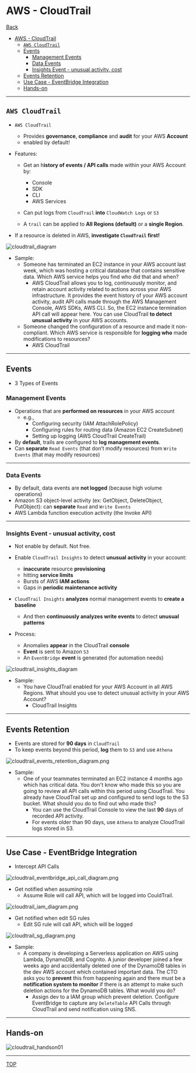 # AWS - CloudTrail

[Back](../index.md)

- [AWS - CloudTrail](#aws---cloudtrail)
  - [`AWS CloudTrail`](#aws-cloudtrail)
  - [Events](#events)
    - [Management Events](#management-events)
    - [Data Events](#data-events)
    - [Insights Event - unusual activity, cost](#insights-event---unusual-activity-cost)
  - [Events Retention](#events-retention)
  - [Use Case - EventBridge Integration](#use-case---eventbridge-integration)
  - [Hands-on](#hands-on)

---

## `AWS CloudTrail`

- `AWS CloudTrail`

  - Provides **governance**, **compliance** and **audit** for your AWS **Account**
  - enabled by default!

- Features:

  - Get an h**istory of events / API calls** made within your AWS Account by:

    - Console
    - SDK
    - CLI
    - AWS Services

  - Can put logs from `CloudTrail` **into** `CloudWatch Logs` or `S3`
  - A `trail` can be applied to **All Regions (default)** or a **single Region**.

- If a resource is deleted in AWS, **investigate `CloudTrail` first!**

![cloudtrail_diagram](./pic/cloudtrail_diagram.png)

- Sample:
  - Someone has terminated an EC2 instance in your AWS account last week, which was hosting a critical database that contains sensitive data. Which AWS service helps you find who did that and when?
    - AWS CloudTrail allows you to log, continuously monitor, and retain account activity related to actions across your AWS infrastructure. It provides the event history of your AWS account activity, audit API calls made through the AWS Management Console, AWS SDKs, AWS CLI. So, the EC2 instance termination API call will appear here. You can use CloudTrail **to detect unusual activity** in your AWS accounts.
  - Someone changed the configuration of a resource and made it non-compliant. Which AWS service is responsible for **logging who** made modifications to resources?
    - AWS CloudTrail

---

## Events

- 3 Types of Events

### Management Events

- Operations that are **performed on resources** in your AWS account
  - e.g.,
    - Configuring security (IAM AttachRolePolicy)
    - Configuring rules for routing data (Amazon EC2 CreateSubnet)
    - Setting up logging (AWS CloudTrail CreateTrail)
- By **default**, trails are configured to **log management events**.
- Can **separate** `Read Events` (that don’t modify resources) from `Write Events` (that may modify resources)

---

### Data Events

- By default, data events are **not logged** (because high volume operations)
- Amazon S3 object-level activity (ex: GetObject, DeleteObject, PutObject): can **separate** `Read` and `Write Events`
- AWS Lambda function execution activity (the Invoke API)

---

### Insights Event - unusual activity, cost

- Not enable by default. Not free.
- Enable `CloudTrail Insights` to detect **unusual activity** in your account:

  - **inaccurate** resource **provisioning**
  - hitting **service limits**
  - Bursts of AWS **IAM actions**
  - Gaps in **periodic maintenance activity**

- `CloudTrail Insights` **analyzes** normal management events to **create a baseline**

  - And then **continuously analyzes write events** to detect **unusual patterns**

- Process:
  - Anomalies **appear** in the CloudTrail **console**
  - **Event** is sent to Amazon `S3`
  - An `EventBridge` **event** is generated (for automation needs)

![cloudtrail_insights_diagram](./pic/cloudtrail_insights_diagram.png)

- Sample:
  - You have CloudTrail enabled for your AWS Account in all AWS Regions. What should you use to detect unusual activity in your AWS Account?
    - CloudTrail Insights

---

## Events Retention

- Events are stored for **90 days** in `CloudTrail`
- To keep events beyond this period, **log** them to `S3` and use `Athena`

![cloudtrail_events_retention_diagram.png](./pic/cloudtrail_events_retention_diagram.png)

- Sample:
  - One of your teammates terminated an EC2 instance 4 months ago which has critical data. You don't know who made this so you are going to review all API calls within this period using CloudTrail. You already have CloudTrail set up and configured to send logs to the S3 bucket. What should you do to find out who made this?
    - You can use the CloudTrail Console to view the last **90** days of recorded API activity.
    - For events older than 90 days, use `Athena` to analyze CloudTrail logs stored in S3.

---

## Use Case - EventBridge Integration

- Intercept API Calls

![cloudtrail_eventbridge_api_call_diagram.png](./pic/cloudtrail_eventbridge_api_call_diagram.png)

- Get notified when assuming role
  - Assume Role will call API, which will be logged into CouldTrail.

![cloudtrail_iam_diagram.png](./pic/cloudtrail_iam_diagram.png)

- Get notified when edit SG rules
  - Edit SG rule will call API, which will be logged

![cloudtrail_sg_diagram.png](./pic/cloudtrail_sg_diagram.png)

- Sample:
  - A company is developing a Serverless application on AWS using Lambda, DynamoDB, and Cognito. A junior developer joined a few weeks ago and accidentally deleted one of the DynamoDB tables in the dev AWS account which contained important data. The CTO asks you to **prevent** this from happening again and there must be a **notification system to monitor** if there is an attempt to make such deletion actions for the DynamoDB tables. What would you do?
    - Assign dev to a IAM group which prevent deletion. Configure EventBridge to capture any `DeleteTable` API Calls through CloudTrail and send notification using SNS.

---

## Hands-on

![cloudtrail_handson01](./pic/cloudtrail_handson01.png)

---

[TOP](#aws---cloudtrail)
